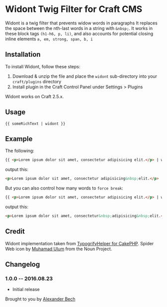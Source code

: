 # Widont Twig Filter for Craft CMS

Widont is a twig filter that prevents widow words in paragraphs
It replaces the space between the nth-last words in a string with ``&nbsp;``.
It works in these block tags ``(h1-h6, p, li)``, and also accounts for potential closing inline elements ``a, em, strong, span, b, i``

## Installation

To install Widont, follow these steps:

1. Download & unzip the file and place the `widont` sub-directory into your `craft/plugins` directory
2. Install plugin in the Craft Control Panel under Settings > Plugins

Widont works on Craft 2.5.x.

## Usage

```twig
{{ someRichText | widont }}
```

## Example

The following:

```html
{{ <p>Lorem ipsum dolor sit amet, consectetur adipisicing elit.</p> | widont }}
```

output this:

```html
<p>Lorem ipsum dolor sit amet, consectetur adipisicing&nbsp;elit.</p>
```

But you can also control how many words to `force break`:

```html
{{ <p>Lorem ipsum dolor sit amet, consectetur adipisicing elit.</p> | widont(2) }}
```

output this:

```html
<p>Lorem ipsum dolor sit amet, consectetur&nbsp;adipisicing&nbsp;elit.</p>
```

## Credit
Widont implementation taken from [TypogrifyHelper for CakePHP](https://github.com/davethegr8/cakephp-typogrify-helper).
Spider Web icon by [Muhamad Ulum](https://thenounproject.com/term/spider/228763/) from the Noun Project.

## Changelog

### 1.0.0 -- 2016.08.23

* Initial release

Brought to you by [Alexander Bech](http://vaersaagod.no)